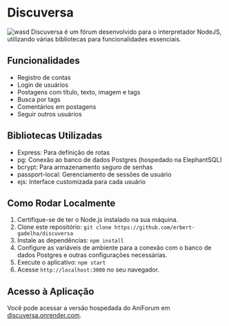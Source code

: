 # Discuversa

![wasd](https://github.com/erbert-gadelha/discuversa/assets/48739173/14c3964e-1a26-45c4-83b9-8eb5828c71b7)
Discuversa é um fórum desenvolvido para o interpretador NodeJS, utilizando várias bibliotecas para funcionalidades essenciais.

## Funcionalidades

- Registro de contas
- Login de usuários
- Postagens com título, texto, imagem e tags
- Busca por tags
- Comentários em postagens
- Seguir outros usuários

## Bibliotecas Utilizadas

- Express: Para definição de rotas
- pg: Conexão ao banco de dados Postgres (hospedado na ElephantSQL)
- bcrypt: Para armazenamento seguro de senhas
- passport-local: Gerenciamento de sessões de usuário
- ejs: Interface customizada para cada usuário

## Como Rodar Localmente

1. Certifique-se de ter o Node.js instalado na sua máquina.
2. Clone este repositório: `git clone https://github.com/erbert-gadelha/discuversa`
3. Instale as dependências: `npm install`
4. Configure as variáveis de ambiente para a conexão com o banco de dados Postgres e outras configurações necessárias.
5. Execute o aplicativo: `npm start`
6. Acesse `http://localhost:3000` no seu navegador.

## Acesso à Aplicação

Você pode acessar a versão hospedada do AniForum em [discuversa.onrender.com](https://discuversa.onrender.com/).
